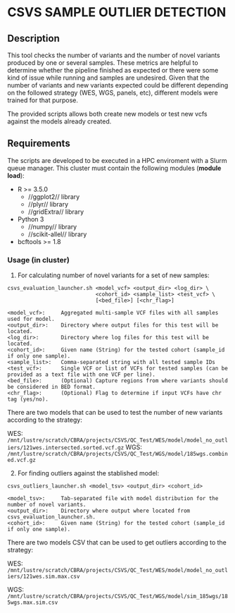 # CSVS SAMPLE OUTLIER DETECTION

## Description

This tool checks the number of variants and the number of novel variants produced by one or several samples. These metrics are helpful to determine whether the pipeline finished as expected or there were some kind of issue while running and samples are undesired. Given that the number of variants and new variants expected could be different depending on the followed strategy (WES, WGS, panels, etc), different models were trained for that purpose.

The provided scripts allows both create new models or test new vcfs against the models already created.

## Requirements

The scripts are developed to be executed in a HPC enviroment with a Slurm queue manager. This cluster must contain the following modules (__module load__):

* R >= 3.5.0 
    * //ggplot2// library
    * //plyr// library
    * //gridExtra// library
* Python 3
    * //numpy// library
    * //scikit-allel// library
* bcftools >= 1.8 

### Usage (in cluster)

1) For calculating number of novel variants for a set of new samples:
```
csvs_evaluation_launcher.sh <model_vcf> <output_dir> <log_dir> \
                            <cohort_id> <sample_list> <test_vcf> \
                            [<bed_file>] [<chr_flag>]

<model_vcf>:     Aggregated multi-sample VCF files with all samples used for model.
<output_dir>:    Directory where output files for this test will be located.
<log_dir>:       Directory where log files for this test will be located.
<cohort_id>:     Given name (String) for the tested cohort (sample_id if only one sample).
<sample_list>:   Comma-separated string with all tested sample IDs
<test_vcf>:      Single VCF or list of VCFs for tested samples (can be provided as a text file with one VCF per line).
<bed_file>:      (Optional) Capture regions from where variants should be considered in BED format.
<chr_flag>:      (Optional) Flag to determine if input VCFs have chr tag (yes/no).
```

There are two models that can be used to test the number of new variants according to the strategy:

WES: `/mnt/lustre/scratch/CBRA/projects/CSVS/QC_Test/WES/model/model_no_outliers/121wes.intersected.sorted.vcf.gz`
WGS: `/mnt/lustre/scratch/CBRA/projects/CSVS/QC_Test/WGS/model/185wgs.combined.vcf.gz`

2) For finding outliers against the stablished model:
```
csvs_outliers_launcher.sh <model_tsv> <output_dir> <cohort_id>

<model_tsv>:     Tab-separated file with model distribution for the number of novel variants.
<output_dir>:    Directory where output where located from csvs_evaluation_launcher.sh.
<cohort_id>:     Given name (String) for the tested cohort (sample_id if only one sample).
```

There are two models CSV that can be used to get outliers according to the strategy:

WES: `/mnt/lustre/scratch/CBRA/projects/CSVS/QC_Test/WES/model/model_no_outliers/121wes.sim.max.csv`

WGS: `/mnt/lustre/scratch/CBRA/projects/CSVS/QC_Test/WGS/model/sim_185wgs/185wgs.max.sim.csv`
